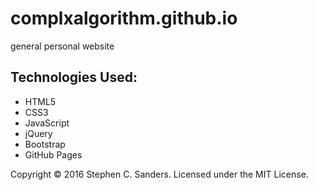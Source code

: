 # complxalgorithm.github.io

general personal website

## Technologies Used:
* HTML5
* CSS3
* JavaScript
* jQuery
* Bootstrap
* GitHub Pages

<footer>Copyright &copy; 2016 Stephen C. Sanders. Licensed under the MIT License.</footer>
